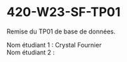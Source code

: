 # 420-W23-SF-TP01

Remise du TP01 de base de données.

Nom étudiant 1 : Crystal Fournier  
Nom étudiant 2 : 
